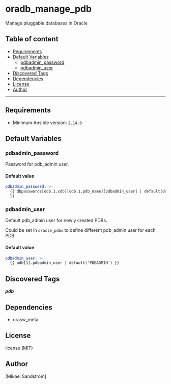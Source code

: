 # oradb_manage_pdb

Manage pluggable databases in Oracle

## Table of content

- [Requirements](#requirements)
- [Default Variables](#default-variables)
  - [pdbadmin_password](#pdbadmin_password)
  - [pdbadmin_user](#pdbadmin_user)
- [Discovered Tags](#discovered-tags)
- [Dependencies](#dependencies)
- [License](#license)
- [Author](#author)

---

## Requirements

- Minimum Ansible version: `2.14.0`

## Default Variables

### pdbadmin_password

Password for pdb_admin user.

#### Default value

```YAML
pdbadmin_password: >-
  {{ dbpasswords[odb.1.cdb][odb.1.pdb_name][pdbadmin_user] | default(default_dbpass)
  }}
```

### pdbadmin_user

Default pdb_admin user for newly created PDBs.

Could be set in `oracle_pdbs` to define different pdb_admin user for each PDB.

#### Default value

```YAML
pdbadmin_user: >-
  {{ odb[1].pdbadmin_user | default('PDBADMIN') }}
```

## Discovered Tags

**_pdb_**


## Dependencies

- orasw_meta

## License

license (MIT)

## Author

[Mikael Sandström]
